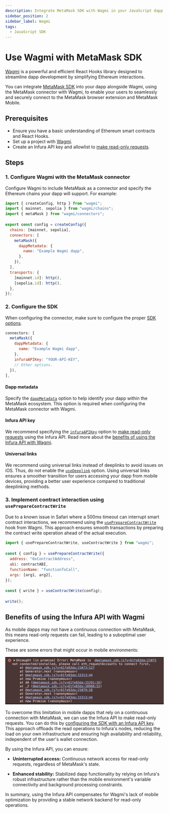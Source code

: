 ```yaml
---
description: Integrate MetaMask SDK with Wagmi in your JavaScript dapp.
sidebar_position: 2
sidebar_label: Wagmi
tags:
  - JavaScript SDK
---
```


# Use Wagmi with MetaMask SDK

[Wagmi](https://wagmi.sh/) is a powerful and efficient React Hooks library designed to streamline
dapp development by simplifying Ethereum interactions.

You can integrate [MetaMask SDK](../../../concepts/sdk/index.md) into your dapp alongside Wagmi,
using the MetaMask connector with Wagmi, to enable your users to seamlessly and securely connect to
the MetaMask browser extension and MetaMask Mobile.

## Prerequisites

- Ensure you have a basic understanding of Ethereum smart contracts and React Hooks.
- Set up a project with [Wagmi](https://wagmi.sh/react/getting-started).
- Create an Infura API key and allowlist to [make read-only requests](../javascript/make-read-only-requests.md).

## Steps

### 1. Configure Wagmi with the MetaMask connector

Configure Wagmi to include MetaMask as a connector and specify the Ethereum chains your dapp will support.
For example:

```javascript
import { createConfig, http } from "wagmi";
import { mainnet, sepolia } from "wagmi/chains";
import { metaMask } from "wagmi/connectors";

export const config = createConfig({
  chains: [mainnet, sepolia],
  connectors: [
    metaMask({
      dappMetadata: {
        name: "Example Wagmi dapp",
      },
    }),
  ],
  transports: {
    [mainnet.id]: http(),
    [sepolia.id]: http(),
  },
});
```

### 2. Configure the SDK

When configuring the connector, make sure to configure the proper
[SDK options](../../../reference/sdk-js-options.md).

```javascript
connectors: [
  metaMask({
    dappMetadata: {
      name: "Example Wagmi dapp",
    },
    infuraAPIKey: "YOUR-API-KEY",
    // Other options.
  }),
],
```

#### Dapp metadata

Specify the [`dappMetadata`](../../../reference/sdk-js-options.md#dappmetadata) option to help
identify your dapp within the MetaMask ecosystem.
This option is required when configuring the MetaMask connector with Wagmi.

#### Infura API key

We recommend specifying the [`infuraAPIKey`](../../../reference/sdk-js-options.md#infuraapikey)
option to [make read-only requests](../javascript/make-read-only-requests.md) using the Infura API.
Read more about the [benefits of using the Infura API with Wagmi](#benefits-of-using-the-infura-api-with-wagmi).

#### Universal links

We recommend using universal links instead of deeplinks to avoid issues on iOS.
Thus, do not enable the [`useDeeplink`](../../../reference/sdk-js-options.md#usedeeplink) option.
Using universal links ensures a smoother transition for users accessing your dapp from mobile
devices, providing a better user experience compared to traditional deeplinking methods.

### 3. Implement contract interaction using `usePrepareContractWrite`

Due to a known issue in Safari where a 500ms timeout can interrupt smart contract interactions, we
recommend using the [`usePrepareContractWrite`](https://1.x.wagmi.sh/react/prepare-hooks/usePrepareContractWrite)
hook from Wagmi.
This approach ensures smooth transactions by preparing the contract write operation ahead of the
actual execution.

```javascript
import { usePrepareContractWrite, useContractWrite } from "wagmi";

const { config } = usePrepareContractWrite({
  address: "0xContractAddress",
  abi: contractABI,
  functionName: "functionToCall",
  args: [arg1, arg2],
});

const { write } = useContractWrite(config);

write();
```

## Benefits of using the Infura API with Wagmi

As mobile dapps may not have a continuous connection with MetaMask, this means read-only requests
can fail, leading to a suboptimal user experience.

These are some errors that might occur in mobile environments:

![Wagmi errors](../../../assets/wagmi-errors.png)

To overcome this limitation in mobile dapps that rely on a continuous connection with MetaMask, 
we can use the Infura API to make read-only requests.
You can do this by [configuring the SDK with an Infura API key](#2-configure-the-sdk).
This approach offloads the read operations to Infura's nodes, reducing the load on your own
infrastructure and ensuring high availability and reliability, independent of the user's wallet connection.

By using the Infura API, you can ensure:

- **Uninterrupted access:** Continuous network access for read-only requests, regardless of MetaMask's state.

- **Enhanced stability:** Stabilized dapp functionality by relying on Infura's robust infrastructure
  rather than the mobile environment's variable connectivity and background processing constraints.

In summary, using the Infura API compensates for Wagmi's lack of mobile optimization by providing a
stable network backend for read-only operations.
